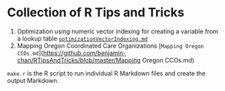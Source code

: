 # Collection of R Tips and Tricks


1. Optimization using numeric vector indexing for creating a variable from a lookup table [`optimizationVectorIndexing.md`](https://github.com/benjamin-chan/RTipsAndTricks/blob/master/optimizationVectorIndexing.md)
2. Mapping Oregon Coordinated Care Organizations [`Mapping Oregon CCOs.md`](https://github.com/benjamin-chan/RTipsAndTricks/blob/master/Mapping Oregon CCOs.md)


`make.r` is the R script to run individual R Markdown files and create the output Markdown.
